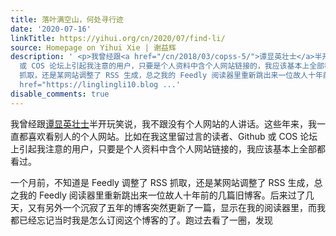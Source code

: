 ```yaml
---
title: 落叶满空山，何处寻行迹
date: '2020-07-16'
linkTitle: https://yihui.org/cn/2020/07/find-li/
source: Homepage on Yihui Xie | 谢益辉
description: ' <p>我曾经跟<a href="/cn/2018/03/copss-5/">谭显英壮士</a>半开玩笑说，我不跟没有个人网站的人讲话。这些年来，我一直都喜欢看别人的个人网站。比如在我这里留过言的读者、Github
  或 COS 论坛上引起我注意的用户，只要是个人资料中含个人网站链接的，我应该基本上全部都看过。</p> <p>一个月前，不知道是 Feedly 调整了 RSS
  抓取，还是某网站调整了 RSS 生成，总之我的 Feedly 阅读器里重新跳出来一位故人十年前的几篇旧博客。后来过了几天，又有另外一个沉寂了五年的博客突然更新了一篇，显示在我的阅读器里，而我都已经忘记当时我是怎么订阅这个博客的了。跑过去看了一圈，发现<a
  href="https://linglingli10.blog ...'
disable_comments: true
---
```

 <p>我曾经跟<a href="/cn/2018/03/copss-5/">谭显英壮士</a>半开玩笑说，我不跟没有个人网站的人讲话。这些年来，我一直都喜欢看别人的个人网站。比如在我这里留过言的读者、Github 或 COS 论坛上引起我注意的用户，只要是个人资料中含个人网站链接的，我应该基本上全部都看过。</p> <p>一个月前，不知道是 Feedly 调整了 RSS 抓取，还是某网站调整了 RSS 生成，总之我的 Feedly 阅读器里重新跳出来一位故人十年前的几篇旧博客。后来过了几天，又有另外一个沉寂了五年的博客突然更新了一篇，显示在我的阅读器里，而我都已经忘记当时我是怎么订阅这个博客的了。跑过去看了一圈，发现<a href="https://linglingli10.blog ...